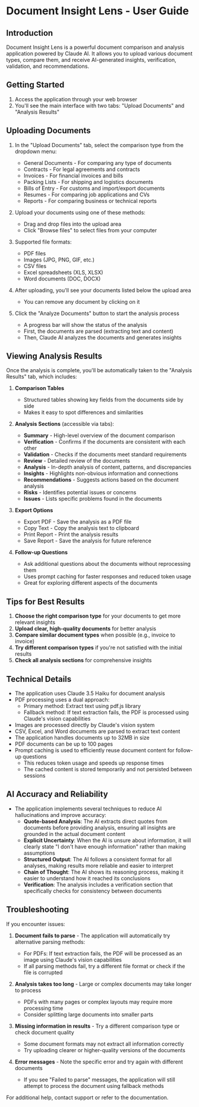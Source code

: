 # Document Insight Lens - User Guide

## Introduction

Document Insight Lens is a powerful document comparison and analysis application powered by Claude AI. It allows you to upload various document types, compare them, and receive AI-generated insights, verification, validation, and recommendations.

## Getting Started

1. Access the application through your web browser
2. You'll see the main interface with two tabs: "Upload Documents" and "Analysis Results"

## Uploading Documents

1. In the "Upload Documents" tab, select the comparison type from the dropdown menu:
   - General Documents - For comparing any type of documents
   - Contracts - For legal agreements and contracts
   - Invoices - For financial invoices and bills
   - Packing Lists - For shipping and logistics documents
   - Bills of Entry - For customs and import/export documents
   - Resumes - For comparing job applications and CVs
   - Reports - For comparing business or technical reports

2. Upload your documents using one of these methods:
   - Drag and drop files into the upload area
   - Click "Browse files" to select files from your computer

3. Supported file formats:
   - PDF files
   - Images (JPG, PNG, GIF, etc.)
   - CSV files
   - Excel spreadsheets (XLS, XLSX)
   - Word documents (DOC, DOCX)

4. After uploading, you'll see your documents listed below the upload area
   - You can remove any document by clicking on it

5. Click the "Analyze Documents" button to start the analysis process
   - A progress bar will show the status of the analysis
   - First, the documents are parsed (extracting text and content)
   - Then, Claude AI analyzes the documents and generates insights

## Viewing Analysis Results

Once the analysis is complete, you'll be automatically taken to the "Analysis Results" tab, which includes:

1. **Comparison Tables**
   - Structured tables showing key fields from the documents side by side
   - Makes it easy to spot differences and similarities

2. **Analysis Sections** (accessible via tabs):
   - **Summary** - High-level overview of the document comparison
   - **Verification** - Confirms if the documents are consistent with each other
   - **Validation** - Checks if the documents meet standard requirements
   - **Review** - Detailed review of the documents
   - **Analysis** - In-depth analysis of content, patterns, and discrepancies
   - **Insights** - Highlights non-obvious information and connections
   - **Recommendations** - Suggests actions based on the document analysis
   - **Risks** - Identifies potential issues or concerns
   - **Issues** - Lists specific problems found in the documents

3. **Export Options**
   - Export PDF - Save the analysis as a PDF file
   - Copy Text - Copy the analysis text to clipboard
   - Print Report - Print the analysis results
   - Save Report - Save the analysis for future reference

4. **Follow-up Questions**
   - Ask additional questions about the documents without reprocessing them
   - Uses prompt caching for faster responses and reduced token usage
   - Great for exploring different aspects of the documents

## Tips for Best Results

1. **Choose the right comparison type** for your documents to get more relevant insights
2. **Upload clear, high-quality documents** for better analysis
3. **Compare similar document types** when possible (e.g., invoice to invoice)
4. **Try different comparison types** if you're not satisfied with the initial results
5. **Check all analysis sections** for comprehensive insights

## Technical Details

- The application uses Claude 3.5 Haiku for document analysis
- PDF processing uses a dual approach:
  - Primary method: Extract text using pdf.js library
  - Fallback method: If text extraction fails, the PDF is processed using Claude's vision capabilities
- Images are processed directly by Claude's vision system
- CSV, Excel, and Word documents are parsed to extract text content
- The application handles documents up to 32MB in size
- PDF documents can be up to 100 pages
- Prompt caching is used to efficiently reuse document content for follow-up questions
  - This reduces token usage and speeds up response times
  - The cached content is stored temporarily and not persisted between sessions

## AI Accuracy and Reliability

- The application implements several techniques to reduce AI hallucinations and improve accuracy:
  - **Quote-based Analysis**: The AI extracts direct quotes from documents before providing analysis, ensuring all insights are grounded in the actual document content
  - **Explicit Uncertainty**: When the AI is unsure about information, it will clearly state "I don't have enough information" rather than making assumptions
  - **Structured Output**: The AI follows a consistent format for all analyses, making results more reliable and easier to interpret
  - **Chain of Thought**: The AI shows its reasoning process, making it easier to understand how it reached its conclusions
  - **Verification**: The analysis includes a verification section that specifically checks for consistency between documents

## Troubleshooting

If you encounter issues:

1. **Document fails to parse** - The application will automatically try alternative parsing methods:
   - For PDFs: If text extraction fails, the PDF will be processed as an image using Claude's vision capabilities
   - If all parsing methods fail, try a different file format or check if the file is corrupted

2. **Analysis takes too long** - Large or complex documents may take longer to process
   - PDFs with many pages or complex layouts may require more processing time
   - Consider splitting large documents into smaller parts

3. **Missing information in results** - Try a different comparison type or check document quality
   - Some document formats may not extract all information correctly
   - Try uploading clearer or higher-quality versions of the documents

4. **Error messages** - Note the specific error and try again with different documents
   - If you see "Failed to parse" messages, the application will still attempt to process the document using fallback methods

For additional help, contact support or refer to the documentation.
